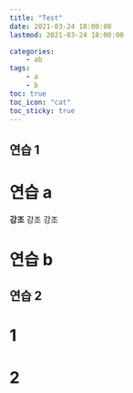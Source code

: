 ```yaml
---
title: "Test"
date: 2021-03-24 18:00:00
lastmod: 2021-03-24 18:00:00

categories:
  	- ab
tags:
    - a
    - b
toc: true
toc_icon: "cat"
toc_sticky: true
---
```



## 연습 1

# 연습 a
 **강조** 강조 강조

# 연습 b

## 연습 2

# 1

# 2
